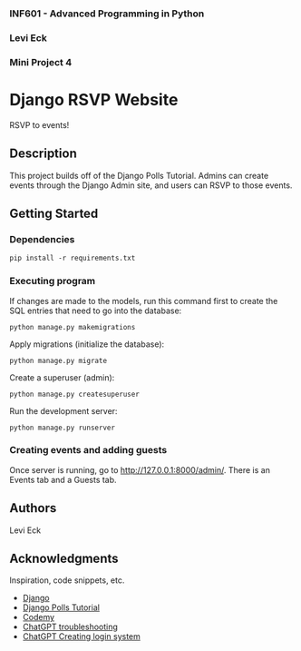 <!--
INF601 - Advanced Programming in Python
Assignment: Mini Project 4
I,     Levi Eck    , affirm that the work submitted for this assignment is entirely my own. I have not engaged in any form of academic dishonesty, including but not limited to cheating, plagiarism, or the use of unauthorized materials. I have neither provided nor received unauthorized assistance and have accurately cited all sources in adherence to academic standards. I understand that failing to comply with this integrity statement may result in consequences, including disciplinary actions as determined by my course instructor and outlined in institutional policies. By signing this statement, I acknowledge my commitment to upholding the principles of academic integrity.
-->

### INF601 - Advanced Programming in Python
### Levi Eck
### Mini Project 4


# Django RSVP Website

RSVP to events!

## Description

This project builds off of the Django Polls Tutorial. Admins can create events through the Django Admin site, and users can RSVP to those events. 

## Getting Started

### Dependencies
```
pip install -r requirements.txt
```

### Executing program
If changes are made to the models, run this command first to create the SQL entries that need to go into the database:
```
python manage.py makemigrations
``````
Apply migrations (initialize the database):
```
python manage.py migrate
``````
Create a superuser (admin):
```
python manage.py createsuperuser
``````
Run the development server:
```
python manage.py runserver
``````


### Creating events and adding guests

Once server is running, go to http://127.0.0.1:8000/admin/. There is an Events tab and a Guests tab. 

## Authors

Levi Eck

## Acknowledgments

Inspiration, code snippets, etc.
* [Django](https://www.djangoproject.com/)
* [Django Polls Tutorial](https://docs.djangoproject.com/en/4.2/intro/)
* [Codemy](https://www.youtube.com/watch?v=CTrVDi3tt8o)
* [ChatGPT troubleshooting](https://chatgpt.com/share/67f340fe-65f4-8001-bab6-2d183eb4e2eb)
* [ChatGPT Creating login system](https://chatgpt.com/share/67f340e7-63b0-8001-841c-76a623fea61f)